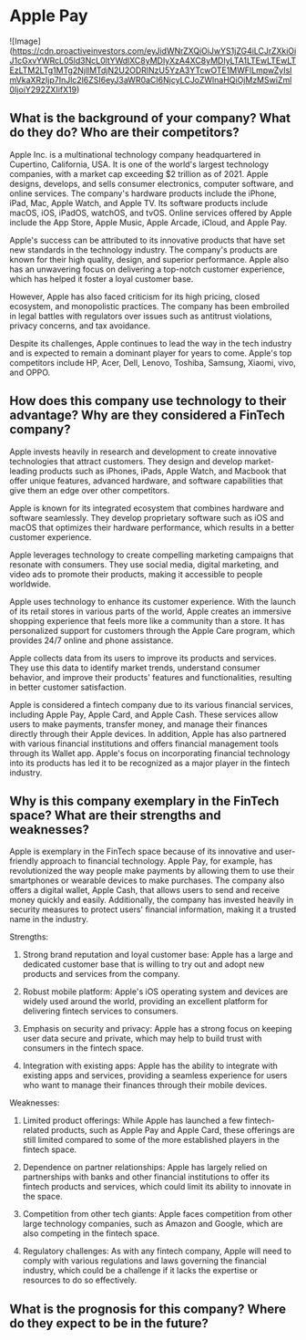# Apple Pay

![Image] (https://cdn.proactiveinvestors.com/eyJidWNrZXQiOiJwYS1jZG4iLCJrZXkiOiJ1cGxvYWRcL05ld3NcL0ltYWdlXC8yMDIyXzA4XC8yMDIyLTA1LTEwLTEwLTEzLTM2LTg1MTg2NjllMTdjN2U2ODRlNzU5YzA3YTcwOTE1MWFlLmpwZyIsImVkaXRzIjp7InJlc2l6ZSI6eyJ3aWR0aCI6NjcyLCJoZWlnaHQiOjMzMSwiZml0IjoiY292ZXIifX19)

## What is the background of your company? What do they do? Who are their competitors?

Apple Inc. is a multinational technology company headquartered in Cupertino, California, USA. It is one of the world's largest technology companies, with a market cap exceeding $2 trillion as of 2021. Apple designs, develops, and sells consumer electronics, computer software, and online services. The company's hardware products include the iPhone, iPad, Mac, Apple Watch, and Apple TV. Its software products include macOS, iOS, iPadOS, watchOS, and tvOS. Online services offered by Apple include the App Store, Apple Music, Apple Arcade, iCloud, and Apple Pay.

Apple's success can be attributed to its innovative products that have set new standards in the technology industry. The company's products are known for their high quality, design, and superior performance. Apple also has an unwavering focus on delivering a top-notch customer experience, which has helped it foster a loyal customer base.

However, Apple has also faced criticism for its high pricing, closed ecosystem, and monopolistic practices. The company has been embroiled in legal battles with regulators over issues such as antitrust violations, privacy concerns, and tax avoidance.

Despite its challenges, Apple continues to lead the way in the tech industry and is expected to remain a dominant player for years to come. Apple's top competitors include HP, Acer, Dell, Lenovo, Toshiba, Samsung, Xiaomi, vivo, and OPPO.

## How does this company use technology to their advantage? Why are they considered a FinTech company?

Apple invests heavily in research and development to create innovative technologies that attract customers. They design and develop market-leading products such as iPhones, iPads, Apple Watch, and Macbook that offer unique features, advanced hardware, and software capabilities that give them an edge over other competitors.

Apple is known for its integrated ecosystem that combines hardware and software seamlessly. They develop proprietary software such as iOS and macOS that optimizes their hardware performance, which results in a better customer experience.

Apple leverages technology to create compelling marketing campaigns that resonate with consumers. They use social media, digital marketing, and video ads to promote their products, making it accessible to people worldwide.

Apple uses technology to enhance its customer experience. With the launch of its retail stores in various parts of the world, Apple creates an immersive shopping experience that feels more like a community than a store. It has personalized support for customers through the Apple Care program, which provides 24/7 online and phone assistance.

Apple collects data from its users to improve its products and services. They use this data to identify market trends, understand consumer behavior, and improve their products' features and functionalities, resulting in better customer satisfaction.

Apple is considered a fintech company due to its various financial services, including Apple Pay, Apple Card, and Apple Cash. These services allow users to make payments, transfer money, and manage their finances directly through their Apple devices. In addition, Apple has also partnered with various financial institutions and offers financial management tools through its Wallet app. Apple's focus on incorporating financial technology into its products has led it to be recognized as a major player in the fintech industry.

## Why is this company exemplary in the FinTech space? What are their strengths and weaknesses?

Apple is exemplary in the FinTech space because of its innovative and user-friendly approach to financial technology. Apple Pay, for example, has revolutionized the way people make payments by allowing them to use their smartphones or wearable devices to make purchases. The company also offers a digital wallet, Apple Cash, that allows users to send and receive money quickly and easily. Additionally, the company has invested heavily in security measures to protect users' financial information, making it a trusted name in the industry.

Strengths:
1. Strong brand reputation and loyal customer base: Apple has a large and dedicated customer base that is willing to try out and adopt new products and services from the company.

2. Robust mobile platform: Apple's iOS operating system and devices are widely used around the world, providing an excellent platform for delivering fintech services to consumers.

3. Emphasis on security and privacy: Apple has a strong focus on keeping user data secure and private, which may help to build trust with consumers in the fintech space.

4. Integration with existing apps: Apple has the ability to integrate with existing apps and services, providing a seamless experience for users who want to manage their finances through their mobile devices.

Weaknesses:
1. Limited product offerings: While Apple has launched a few fintech-related products, such as Apple Pay and Apple Card, these offerings are still limited compared to some of the more established players in the fintech space.

2. Dependence on partner relationships: Apple has largely relied on partnerships with banks and other financial institutions to offer its fintech products and services, which could limit its ability to innovate in the space.

3. Competition from other tech giants: Apple faces competition from other large technology companies, such as Amazon and Google, which are also competing in the fintech space.

4. Regulatory challenges: As with any fintech company, Apple will need to comply with various regulations and laws governing the financial industry, which could be a challenge if it lacks the expertise or resources to do so effectively.


## What is the prognosis for this company? Where do they expect to be in the future?
